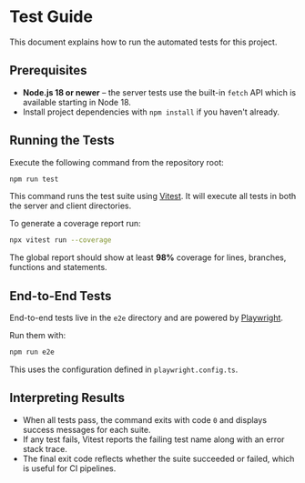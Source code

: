 # Test Guide

This document explains how to run the automated tests for this project.

## Prerequisites

- **Node.js 18 or newer** – the server tests use the built-in `fetch` API which is available starting in Node 18.
- Install project dependencies with `npm install` if you haven't already.

## Running the Tests

Execute the following command from the repository root:

```bash
npm run test
```

This command runs the test suite using [Vitest](https://vitest.dev/). It will execute all tests in both the server and client directories.

To generate a coverage report run:

```bash
npx vitest run --coverage
```

The global report should show at least **98%** coverage for lines, branches, functions and statements.

## End-to-End Tests

End-to-end tests live in the `e2e` directory and are powered by [Playwright](https://playwright.dev/).

Run them with:

```bash
npm run e2e
```

This uses the configuration defined in `playwright.config.ts`.

## Interpreting Results

- When all tests pass, the command exits with code `0` and displays success messages for each suite.
- If any test fails, Vitest reports the failing test name along with an error stack trace.
- The final exit code reflects whether the suite succeeded or failed, which is useful for CI pipelines.
